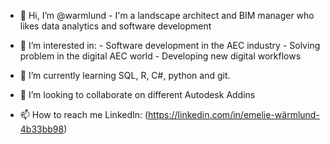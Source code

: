 - 👋 Hi, I’m @warmlund
       - I'm a landscape architect and BIM manager who likes data analytics and software development
  
- 👀 I’m interested in:
        - Software development in the AEC industry
        - Solving problem in the digital AEC world
        - Developing new digital workflows
  
- 🌱 I’m currently learning SQL, R, C#, python and git.
- 💞️ I’m looking to collaborate on different Autodesk Addins
- 📫 How to reach me
      LinkedIn: (https://linkedin.com/in/emelie-wärmlund-4b33bb98)


<!---
warmlund/warmlund is a ✨ special ✨ repository because its `README.md` (this file) appears on your GitHub profile.
You can click the Preview link to take a look at your changes.
--->
